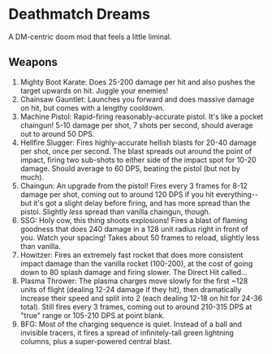 # Deathmatch Dreams

A DM-centric doom mod that feels a little liminal.

## Weapons

1. Mighty Boot Karate: Does 25-200 damage per hit and also pushes the target upwards on hit. Juggle your enemies!
2. Chainsaw Gauntlet: Launches you forward and does massive damage on hit, but comes with a lengthy cooldown.
3. Machine Pistol: Rapid-firing reasonably-accurate pistol. It's like a pocket chaingun! 5-10 damage per shot, 7 shots per second, should average out to around 50 DPS.
4. Hellfire Slugger: Fires highly-accurate hellish blasts for 20-40 damage per shot, once per second. The blast spreads out around the point of impact, firing two sub-shots to either side of the impact spot for 10-20 damage. Should average to 60 DPS, beating the pistol (but not by much).
5. Chaingun: An upgrade from the pistol! Fires every 3 frames for 8-12 damage per shot, coming out to around 120 DPS if you hit everything--but it's got a slight delay before firing, and has more spread than the pistol. Slightly *less* spread than vanilla chaingun, though.
6. SSG: Holy cow, this thing shoots explosions! Fires a blast of flaming goodness that does 240 damage in a 128 unit radius right in front of you. Watch your spacing! Takes about 50 frames to reload, slightly less than vanilla.
7. Howitzer: Fires an extremely fast rocket that does more consistent impact damage than the vanilla rocket (100-200), at the cost of going down to 80 splash damage and firing slower. The Direct Hit called...
8. Plasma Thrower: The plasma charges move slowly for the first ~128 units of flight (dealing 12-24 damage if they hit), then dramatically increase their speed and split into 2 (each dealing 12-18 on hit for 24-36 total). Still fires every 3 frames, coming out to around 210-315 DPS at "true" range or 105-210 DPS at point blank.
9. BFG: Most of the charging sequence is quiet. Instead of a ball and invisible tracers, it fires a spread of infinitely-tall green lightning columns, plus a super-powered central blast.
